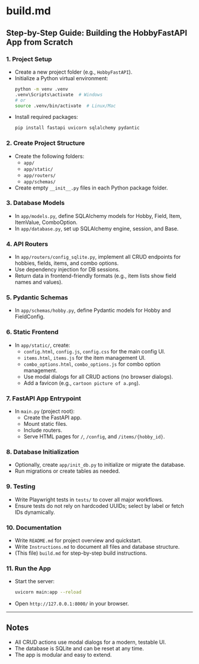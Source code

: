 # build.md

## Step-by-Step Guide: Building the HobbyFastAPI App from Scratch

### 1. Project Setup
- Create a new project folder (e.g., `HobbyFastAPI`).
- Initialize a Python virtual environment:
  ```sh
  python -m venv .venv
  .venv\Scripts\activate  # Windows
  # or
  source .venv/bin/activate  # Linux/Mac
  ```
- Install required packages:
  ```sh
  pip install fastapi uvicorn sqlalchemy pydantic
  ```

### 2. Create Project Structure
- Create the following folders:
  - `app/`
  - `app/static/`
  - `app/routers/`
  - `app/schemas/`
- Create empty `__init__.py` files in each Python package folder.

### 3. Database Models
- In `app/models.py`, define SQLAlchemy models for Hobby, Field, Item, ItemValue, ComboOption.
- In `app/database.py`, set up SQLAlchemy engine, session, and Base.

### 4. API Routers
- In `app/routers/config_sqlite.py`, implement all CRUD endpoints for hobbies, fields, items, and combo options.
- Use dependency injection for DB sessions.
- Return data in frontend-friendly formats (e.g., item lists show field names and values).

### 5. Pydantic Schemas
- In `app/schemas/hobby.py`, define Pydantic models for Hobby and FieldConfig.

### 6. Static Frontend
- In `app/static/`, create:
  - `config.html`, `config.js`, `config.css` for the main config UI.
  - `items.html`, `items.js` for the item management UI.
  - `combo_options.html`, `combo_options.js` for combo option management.
  - Use modal dialogs for all CRUD actions (no browser dialogs).
  - Add a favicon (e.g., `cartoon picture of a.png`).

### 7. FastAPI App Entrypoint
- In `main.py` (project root):
  - Create the FastAPI app.
  - Mount static files.
  - Include routers.
  - Serve HTML pages for `/`, `/config`, and `/items/{hobby_id}`.

### 8. Database Initialization
- Optionally, create `app/init_db.py` to initialize or migrate the database.
- Run migrations or create tables as needed.

### 9. Testing
- Write Playwright tests in `tests/` to cover all major workflows.
- Ensure tests do not rely on hardcoded UUIDs; select by label or fetch IDs dynamically.

### 10. Documentation
- Write `README.md` for project overview and quickstart.
- Write `Instructions.md` to document all files and database structure.
- (This file) `build.md` for step-by-step build instructions.

### 11. Run the App
- Start the server:
  ```sh
  uvicorn main:app --reload
  ```
- Open `http://127.0.0.1:8000/` in your browser.

---

## Notes
- All CRUD actions use modal dialogs for a modern, testable UI.
- The database is SQLite and can be reset at any time.
- The app is modular and easy to extend.
